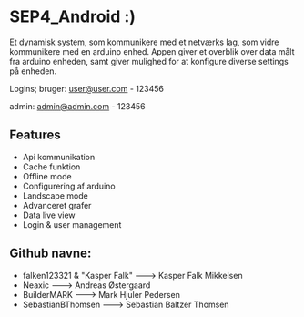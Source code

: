 # SEP4_Android :)

Et dynamisk system, som kommunikere med et netværks lag, som vidre kommunikere med en arduino enhed.
Appen giver et overblik over data målt fra arduino enheden, samt giver mulighed for at konfigure diverse settings på enheden. 

Logins;
bruger: user@user.com - 123456

admin: admin@admin.com - 123456

## Features
- Api kommunikation
- Cache funktion
- Offline mode
- Configurering af arduino
- Landscape mode
- Advanceret grafer
- Data live view
- Login & user management
 
## Github navne:
  - falken123321 & "Kasper Falk" ---> Kasper Falk Mikkelsen
  - Neaxic                       ---> Andreas Østergaard
  - BuilderMARK                  ---> Mark Hjuler Pedersen
  - SebastianBThomsen            ---> Sebastian Baltzer Thomsen
